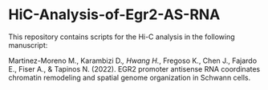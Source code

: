 # HiC-Analysis-of-Egr2-AS-RNA

This repository contains scripts for the Hi-C analysis in the following manuscript:

Martinez-Moreno M., Karambizi D.*, Hwang H.*, Fregoso K., Chen J., Fajardo E., Fiser A., & Tapinos N. (2022). EGR2 promoter antisense RNA coordinates chromatin remodeling and spatial genome organization in Schwann cells.
